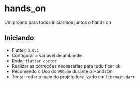 # hands_on

Um projeto para todos iniciarmos juntos o hands on

## Iniciando 
* Flutter: `3.0.1`
* Configurar a variável de ambiente
* Rodar `flutter doctor`
* Realizar as correções necessárias para tudo ficar ok
* Recomendo o Uso do `VSCode` durante o HandsOn
* Tentar rodar o main do projeto localizado em `lib/main.dart`


